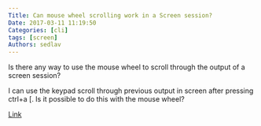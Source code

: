 ```yaml
---
Title: Can mouse wheel scrolling work in a Screen session?
Date: 2017-03-11 11:19:50
Categories: [cli]
tags: [screen]
Authors: sedlav
---
```


Is there any way to use the mouse wheel to scroll through the output of a screen session?

I can use the keypad scroll through previous output in screen after pressing ctrl+a [. Is it possible to do this with the mouse wheel?

[Link](http://unix.stackexchange.com/questions/18006/can-mouse-wheel-scrolling-work-in-a-screen-session)
